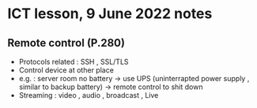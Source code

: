 # ICT lesson, 9 June 2022 notes #

## Remote control (P.280) ##
- Protocols related : SSH , SSL/TLS
- Control device at other place 
- e.g. : server room no battery -> use UPS (uninterrapted power supply , similar to backup battery) -> remote control to shit down 
- Streaming : video , audio , broadcast , Live  